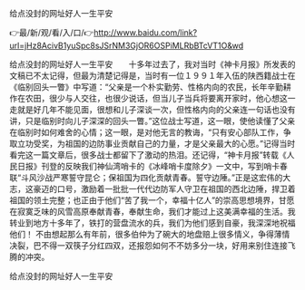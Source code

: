 给点没封的网址好人一生平安

👉最/新/观/看/入/口/👉http://www.baidu.com/link?url=jHz8AcivB1yuSpc8sJSrNM3GjOR6OSPiMLRbBTcVT1O&wd

给点没封的网址好人一生平安　　十多年过去了，我对当时《神卡月报》所发表的文稿已不太记得，但最为清楚记得是，当时有一位１９９１年入伍的陕西籍战士在《临别回头一瞥》中写道：“父亲是一个朴实勤劳、性格内向的农民，长年辛勤耕作在农田，很少与人交往，也很少说话，但当儿子当兵将要离开家时，他心想这一走就是好几年不能见面，很想和儿子深谈一次，但性格内向的父亲连一句话也没有讲，只是临别时向儿子深深的回头一瞥。”这位战士写道，这一眼，使他读懂了父亲在临别时如何难舍的心情；这一眼，是对他无言的教诲，“只有安心部队工作，争取立功受奖，为祖国的边防事业贡献自己的力量，才是父亲最大的心愿。”记得当时看完这一篇文章后，很多战士都留下了激动的热泪。还记得，“神卡月报”转载《人民日报》刊登的反映我们神仙湾哨卡的《冰峰哨卡度除夕》一文中，写到哨卡春联“斗风沙战严寒誓守昆仑；保祖国为四化贡献青春。誓守边陲。”正是这宏伟的大志，这豪迈的口号，激励着一批批一代代边防军人守卫在祖国的西北边陲，捍卫着祖国的领土完整；也正由于他们“苦了我一个，幸福十亿人”的崇高思想境界，甘愿在寂寞乏味的风雪高原奉献青春，奉献生命，我们才能过上这美满幸福的生活。我转业到地方十多年了，铁打的营盘流水的兵，我们为他们感到自豪，我深深地祝福他们！
不由想起那么有年前，很多伯仲为了碗大的地盘赔上很多情义，争得薄情决裂，巴不得一双筷子分红四双，还报怨如何不不妨多分一块，好用来别住连接飞腾的冲突。


给点没封的网址好人一生平安
